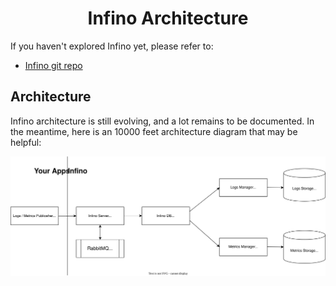 <h1 align="center">
    Infino Architecture 
</h1>

If you haven't explored Infino yet, please refer to:
 - [Infino git repo](https://github.com/infinohq/infino)

## Architecture
Infino architecture is still evolving, and a lot remains to be documented. In the meantime, here is an 10000 feet architecture diagram 
that may be helpful:


[![Infino Architecture](./architecture.drawio.svg)](./architecture.drawio.svg)
